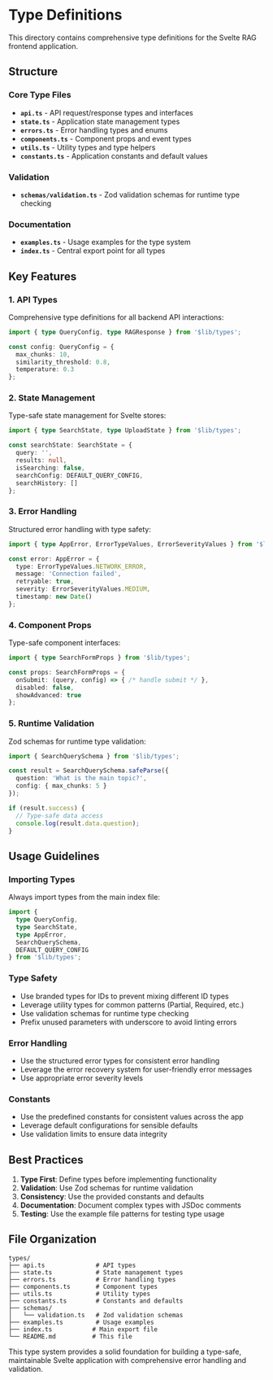 # Type Definitions

This directory contains comprehensive type definitions for the Svelte RAG frontend application.

## Structure

### Core Type Files

- **`api.ts`** - API request/response types and interfaces
- **`state.ts`** - Application state management types
- **`errors.ts`** - Error handling types and enums
- **`components.ts`** - Component props and event types
- **`utils.ts`** - Utility types and type helpers
- **`constants.ts`** - Application constants and default values

### Validation

- **`schemas/validation.ts`** - Zod validation schemas for runtime type checking

### Documentation

- **`examples.ts`** - Usage examples for the type system
- **`index.ts`** - Central export point for all types

## Key Features

### 1. API Types

Comprehensive type definitions for all backend API interactions:

```typescript
import { type QueryConfig, type RAGResponse } from '$lib/types';

const config: QueryConfig = {
  max_chunks: 10,
  similarity_threshold: 0.8,
  temperature: 0.3
};
```

### 2. State Management

Type-safe state management for Svelte stores:

```typescript
import { type SearchState, type UploadState } from '$lib/types';

const searchState: SearchState = {
  query: '',
  results: null,
  isSearching: false,
  searchConfig: DEFAULT_QUERY_CONFIG,
  searchHistory: []
};
```

### 3. Error Handling

Structured error handling with type safety:

```typescript
import { type AppError, ErrorTypeValues, ErrorSeverityValues } from '$lib/types';

const error: AppError = {
  type: ErrorTypeValues.NETWORK_ERROR,
  message: 'Connection failed',
  retryable: true,
  severity: ErrorSeverityValues.MEDIUM,
  timestamp: new Date()
};
```

### 4. Component Props

Type-safe component interfaces:

```typescript
import { type SearchFormProps } from '$lib/types';

const props: SearchFormProps = {
  onSubmit: (query, config) => { /* handle submit */ },
  disabled: false,
  showAdvanced: true
};
```

### 5. Runtime Validation

Zod schemas for runtime type validation:

```typescript
import { SearchQuerySchema } from '$lib/types';

const result = SearchQuerySchema.safeParse({
  question: 'What is the main topic?',
  config: { max_chunks: 5 }
});

if (result.success) {
  // Type-safe data access
  console.log(result.data.question);
}
```

## Usage Guidelines

### Importing Types

Always import types from the main index file:

```typescript
import { 
  type QueryConfig,
  type SearchState,
  type AppError,
  SearchQuerySchema,
  DEFAULT_QUERY_CONFIG
} from '$lib/types';
```

### Type Safety

- Use branded types for IDs to prevent mixing different ID types
- Leverage utility types for common patterns (Partial, Required, etc.)
- Use validation schemas for runtime type checking
- Prefix unused parameters with underscore to avoid linting errors

### Error Handling

- Use the structured error types for consistent error handling
- Leverage the error recovery system for user-friendly error messages
- Use appropriate error severity levels

### Constants

- Use the predefined constants for consistent values across the app
- Leverage default configurations for sensible defaults
- Use validation limits to ensure data integrity

## Best Practices

1. **Type First**: Define types before implementing functionality
2. **Validation**: Use Zod schemas for runtime validation
3. **Consistency**: Use the provided constants and defaults
4. **Documentation**: Document complex types with JSDoc comments
5. **Testing**: Use the example file patterns for testing type usage

## File Organization

```
types/
├── api.ts              # API types
├── state.ts            # State management types
├── errors.ts           # Error handling types
├── components.ts       # Component types
├── utils.ts            # Utility types
├── constants.ts        # Constants and defaults
├── schemas/
│   └── validation.ts   # Zod validation schemas
├── examples.ts         # Usage examples
├── index.ts           # Main export file
└── README.md          # This file
```

This type system provides a solid foundation for building a type-safe, maintainable Svelte application with comprehensive error handling and validation.
